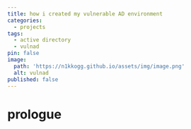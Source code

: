 ```yaml
---
title: how i created my vulnerable AD environment
categories:
  - projects
tags:
  - active directory
  - vulnad
pin: false
image:
  path: 'https://n1kkogg.github.io/assets/img/image.png'
  alt: vulnad
published: false
---
```


# prologue


